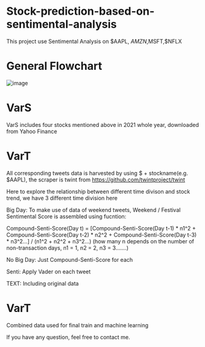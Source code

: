 # Stock-prediction-based-on-sentimental-analysis
This project use Sentimental Analysis on $AAPL, $AMZN,$MSFT,$NFLX

# General Flowchart
![image](https://user-images.githubusercontent.com/100210059/163676388-bd4919e7-a5f2-4437-a145-a5d300646a74.png)

# VarS
VarS includes four stocks mentioned above in 2021 whole year, downloaded from Yahoo Finance

# VarT
All corresponding tweets data is harvested by using $ + stockname(e.g. $AAPL), the scraper is twint from https://github.com/twintproject/twint

Here to explore the relationship between different time divison and stock trend, we have 3 different time division here

Big Day: To make use of data of weekend tweets, Weekend / Festival Sentimental Score is assembled using fucntion:

Compound-Senti-Score(Day t) = 
[Compound-Senti-Score(Day t-1) * n1^2 + Compound-Senti-Score(Day t-2) * n2^2 + Compound-Senti-Score(Day t-3) * n3^2...] / (n1^2 + n2^2 + n3^2...)
(how many n depends on the number of non-transaction days, n1 = 1, n2 = 2, n3 = 3.......)

No Big Day: Just Compound-Senti-Score for each 

Senti: Apply Vader on each tweet

TEXT: Including original data

# VarT
Combined data used for final train and machine learning 

If you have any question, feel free to contact me.
